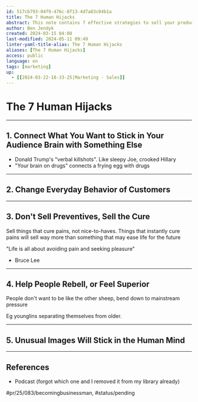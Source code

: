 ```yaml
---
id: 517cb793-04f9-476c-8f13-4d7a83c04b1a
title: The 7 Human Hijacks
abstract: This note contains 7 effective strategies to sell your product (well, at least 5).
author: Ben Jendyk
created: 2024-03-15 04:08
last-modified: 2024-05-11 09:49
linter-yaml-title-alias: The 7 Human Hijacks
aliases: [The 7 Human Hijacks]
access: public
language: en
tags: [marketing]
up:
  - [[2024-03-22-18-33-25|Marketing - Sales]]
---
```


# The 7 Human Hijacks

--- 

## 1. Connect What You Want to Stick in Your Audience Brain with Something Else

- Donald Trump's "verbal killshots". Like sleepy Joe, crooked Hillary
- "Your brain on drugs" connects a frying egg with drugs

--- 

## 2. Change Everyday Behavior of Customers

--- 

## 3. Don't Sell Preventives, Sell the Cure

Sell things that cure pains, not nice-to-haves. Things that instantly cure pains will sell way more than something that may ease life for the future

"Life is all about avoiding pain and seeking pleasure"

- Bruce Lee

--- 

## 4. Help People Rebell, or Feel Superior

People don't want to be like the other sheep, bend down to mainstream pressure

Eg younglins separating themselves from older.

--- 

## 5. Unusual Images Will Stick in the Human Mind

--- 

## References

- Podcast (forgot which one and I removed it from my library already)


#pr/25/083/becomingbusinessman, #status/pending
